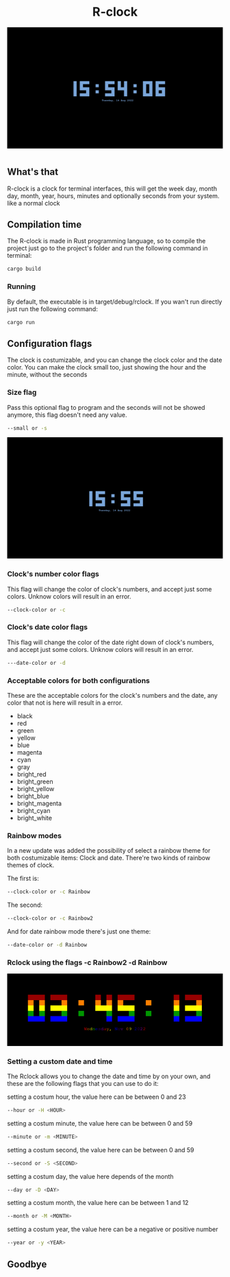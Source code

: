 <div align="center">
    <h1>R-clock</h1>
    <img width="600px" src="./assets/Normal.png">
    <h1></h1>
</div>

## What's that
R-clock is a clock for terminal interfaces, this will get the week day, month day, month, year, hours, minutes and optionally seconds from your system. like a normal clock

## Compilation time
The R-clock is made in Rust programming language, so to compile the project just go to the project's folder and run the following command in terminal: 
```sh
cargo build
```


### Running
By default, the executable is in target/debug/rclock. If you wan't run directly just run the following command: 
```sh
cargo run
```

## Configuration flags
The clock is costumizable, and you can change the clock color and the date color. You can make the clock small too, just showing the hour and the minute, without the seconds

### Size flag
Pass this optional flag to program and the seconds will not be showed anymore, this flag doesn't need any value.
```sh
--small or -s
```
<div align="center">
    <img width="600px" src="./assets/Small.png">
</div>


### Clock's number color flags
This flag will change the color of clock's numbers, and accept just some colors. Unknow colors will result in an error.
```sh
--clock-color or -c
```

### Clock's date color flags
This flag will change the color of the date right down of clock's numbers, and accept just some colors. Unknow colors will result in an error.
```sh
---date-color or -d
```

### Acceptable colors for both configurations
These are the acceptable colors for the clock's numbers and the date, any color that not is here will result in a error.
<ul>
    <li>black</li>
    <li>red</li>
    <li>green</li>
    <li>yellow</li>
    <li>blue</li>
    <li>magenta</li>
    <li>cyan</li>
    <li>gray</li>
    <li>bright_red</li>
    <li>bright_green</li>
    <li>bright_yellow</li>
    <li>bright_blue</li>
    <li>bright_magenta</li>
    <li>bright_cyan</li>
    <li>bright_white</li>
</ul>

### Rainbow modes
In a new update was added the possibility of select a rainbow theme for both costumizable items: Clock and date. There're two kinds of rainbow themes of clock.

The first is:
```sh
--clock-color or -c Rainbow
```

The second:
```sh
--clock-color or -c Rainbow2
```

And for date rainbow mode there's just one theme:

```sh
--date-color or -d Rainbow
```

### Rclock using the flags -c Rainbow2 -d Rainbow
<div align="center">
    <img src="./assets/Rainbow.png">
</div>

### Setting a custom date and time
The Rclock allows you to change the date and time by on your own, and these are the following flags that you can use to do it:

setting a costum hour, the value here can be between 0 and 23
```sh
--hour or -H <HOUR>
```

setting a costum minute, the value here can be between 0 and 59
```sh
--minute or -m <MINUTE>
```

setting a costum second, the value here can be between 0 and 59
```sh
--second or -S <SECOND>
```

setting a costum day, the value here depends of the month
```sh
--day or -D <DAY>
```

setting a costum month, the value here can be between 1 and 12
```sh
--month or -M <MONTH>
```

setting a costum year, the value here can be a negative or positive number
```sh
--year or -y <YEAR>
```

## Goodbye

